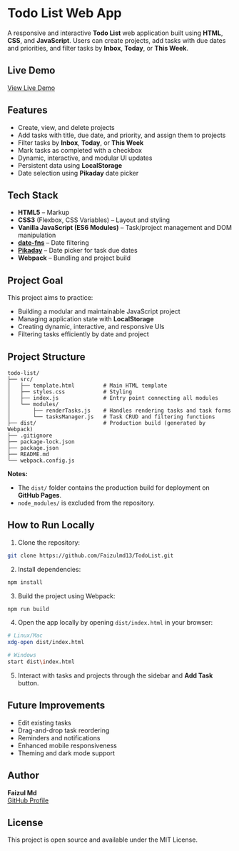 # Todo List Web App

A responsive and interactive **Todo List** web application built using **HTML**, **CSS**, and **JavaScript**. Users can create projects, add tasks with due dates and priorities, and filter tasks by **Inbox**, **Today**, or **This Week**.

## Live Demo

[View Live Demo](https://Faizulmd13.github.io/TodoList/)

## Features

- Create, view, and delete projects
- Add tasks with title, due date, and priority, and assign them to projects
- Filter tasks by **Inbox**, **Today**, or **This Week**
- Mark tasks as completed with a checkbox
- Dynamic, interactive, and modular UI updates
- Persistent data using **LocalStorage**
- Date selection using **Pikaday** date picker

## Tech Stack

- **HTML5** – Markup
- **CSS3** (Flexbox, CSS Variables) – Layout and styling
- **Vanilla JavaScript (ES6 Modules)** – Task/project management and DOM manipulation
- **[date-fns](https://date-fns.org/)** – Date filtering
- **[Pikaday](https://pikaday.com/)** – Date picker for task due dates
- **Webpack** – Bundling and project build

## Project Goal

This project aims to practice:

- Building a modular and maintainable JavaScript project
- Managing application state with **LocalStorage**
- Creating dynamic, interactive, and responsive UIs
- Filtering tasks efficiently by date and project

## Project Structure

```
todo-list/
├── src/
│   ├── template.html         # Main HTML template
│   ├── styles.css            # Styling
│   ├── index.js              # Entry point connecting all modules
│   └── modules/
│       ├── renderTasks.js    # Handles rendering tasks and task forms
│       └── tasksManager.js   # Task CRUD and filtering functions
├── dist/                     # Production build (generated by Webpack)
├── .gitignore
├── package-lock.json
├── package.json
├── README.md
└── webpack.config.js
```

**Notes:**

- The `dist/` folder contains the production build for deployment on **GitHub Pages**.
- `node_modules/` is excluded from the repository.

## How to Run Locally

1. Clone the repository:

```bash
git clone https://github.com/Faizulmd13/TodoList.git
```

2. Install dependencies:

```bash
npm install
```

3. Build the project using Webpack:

```bash
npm run build
```

4. Open the app locally by opening `dist/index.html` in your browser:

```bash
# Linux/Mac
xdg-open dist/index.html

# Windows
start dist\index.html
```

5. Interact with tasks and projects through the sidebar and **Add Task** button.

## Future Improvements

- Edit existing tasks
- Drag-and-drop task reordering
- Reminders and notifications
- Enhanced mobile responsiveness
- Theming and dark mode support

## Author

**Faizul Md**  
[GitHub Profile](https://github.com/Faizulmd13)

## License

This project is open source and available under the MIT License.
